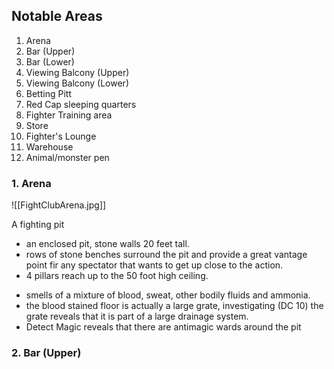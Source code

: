 ## Notable Areas

1. Arena
2. Bar (Upper)
3. Bar (Lower)
4. Viewing Balcony (Upper)
5. Viewing Balcony (Lower)
6. Betting Pitt
7. Red Cap sleeping quarters
8. Fighter Training area
9. Store
10. Fighter's Lounge
11. Warehouse
12. Animal/monster pen


### 1. Arena

![[FightClubArena.jpg]]

A fighting pit
* an enclosed pit, stone walls 20 feet tall.
* rows of stone benches surround the pit and provide a great vantage point fir any spectator that wants to get up close to the action.
* 4 pillars reach up to the 50 foot high ceiling.
- smells of a mixture of blood, sweat, other bodily fluids and ammonia.
- the blood stained floor is actually a large grate, investigating (DC 10) the grate reveals that it is part of a large drainage system.
- Detect Magic reveals that there are antimagic wards  around the pit

### 2. Bar (Upper)


